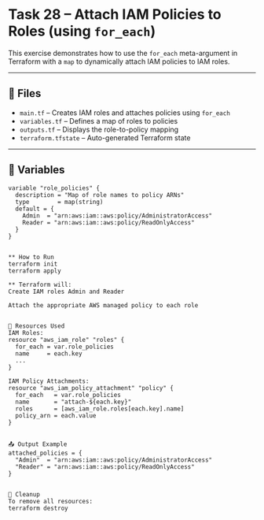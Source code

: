 # Task 28 – Attach IAM Policies to Roles (using `for_each`)

This exercise demonstrates how to use the `for_each` meta-argument in Terraform with a `map` to dynamically attach IAM policies to IAM roles.

---

## 🧱 Files

- `main.tf` – Creates IAM roles and attaches policies using `for_each`
- `variables.tf` – Defines a map of roles to policies
- `outputs.tf` – Displays the role-to-policy mapping
- `terraform.tfstate` – Auto-generated Terraform state

---

## 🧩 Variables

```hcl
variable "role_policies" {
  description = "Map of role names to policy ARNs"
  type        = map(string)
  default = {
    Admin  = "arn:aws:iam::aws:policy/AdministratorAccess"
    Reader = "arn:aws:iam::aws:policy/ReadOnlyAccess"
  }
}


** How to Run
terraform init
terraform apply

** Terraform will:
Create IAM roles Admin and Reader

Attach the appropriate AWS managed policy to each role


🔁 Resources Used
IAM Roles:
resource "aws_iam_role" "roles" {
  for_each = var.role_policies
  name     = each.key
  ...
}

IAM Policy Attachments:
resource "aws_iam_policy_attachment" "policy" {
  for_each   = var.role_policies
  name       = "attach-${each.key}"
  roles      = [aws_iam_role.roles[each.key].name]
  policy_arn = each.value
}


📤 Output Example
attached_policies = {
  "Admin"  = "arn:aws:iam::aws:policy/AdministratorAccess"
  "Reader" = "arn:aws:iam::aws:policy/ReadOnlyAccess"
}


🧼 Cleanup
To remove all resources:
terraform destroy
